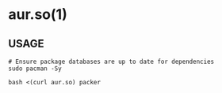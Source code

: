# aur.so(1)

## USAGE
    # Ensure package databases are up to date for dependencies
    sudo pacman -Sy

    bash <(curl aur.so) packer
